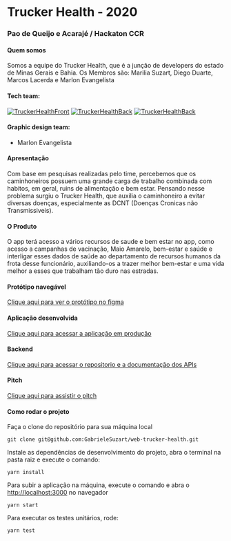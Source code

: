 # Trucker Health - 2020
### Pao de Queijo e Acarajé / Hackaton CCR

#### Quem somos

Somos a equipe do Trucker Health, que é a junção de developers do estado de Minas Gerais e Bahia. Os Membros são: Marilia Suzart, Diego Duarte, Marcos Lacerda e Marlon Evangelista

#### Tech team:
[![TruckerHealthFront](https://avatars1.githubusercontent.com/u/30198542?s=120&v=4)](https://github.com/gabrielesuzart)
[![TruckerHealthBack](https://avatars1.githubusercontent.com/u/58738015?s=120&v=4)](https://github.com/dfduarte)
[![TruckerHealthBack](https://avatars1.githubusercontent.com/u/4759987?s=120&v=4)](https://github.com/maclacerda)

#### Graphic design team:
* Marlon Evangelista

#### Apresentação 

Com base em pesquisas realizadas pelo time, percebemos que os caminhoneiros possuem uma grande carga de trabalho combinada com habitos, em geral, ruins de alimentação e bem estar. Pensando nesse problema surgiu o Trucker Health, que auxilia o caminhoneiro a evitar diversas doenças, especialmente as DCNT (Doenças Cronicas não Transmissiveis).

#### O Produto

O app terá acesso a vários recursos de saude e bem estar no app, como acesso a campanhas de vacinação, Maio Amarelo, bem-estar e saúde e interligar esses dados de saúde ao departamento de recursos humanos da frota desse funcionário, auxiliando-os a trazer melhor bem-estar e uma vida melhor a esses que trabalham tão duro nas estradas.

#### Protótipo navegável

[Clique aqui para ver o protótipo no figma](<AGUARDANDO>)

#### Aplicação desenvolvida

[Clique aqui para acessar a aplicação em produção](https://trucker-health.netlify.app/)

#### Backend

[Clique aqui para acessar o repositorio e a documentação dos APIs](https://github.com/dfduarte/api-trucker-health)

#### Pitch

[Clique aqui para assistir o pitch](https://youtu.be/EbE68I6-vdg)


#### Como rodar o projeto

Faça o clone do repositório para sua máquina local
```
git clone git@github.com:GabrieleSuzart/web-trucker-health.git
```

Instale as dependências de desenvolvimento do projeto, abra o terminal na pasta raiz e execute o comando:
```
yarn install
```

Para subir a aplicação na máquina, execute o comando e abra o [http://localhost:3000](http://localhost:3000) no navegador
```
yarn start
```

Para executar os testes unitários, rode:
```
yarn test
```
